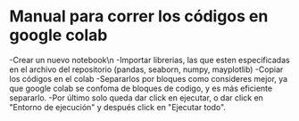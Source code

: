 # Manual para correr los códigos en google colab
-Crear un nuevo notebook\n
-Importar librerias, las que esten especificadas en el archivo del repositorio (pandas, seaborn, numpy, mayplotlib)
-Copiar los códigos en el colab
-Separarlos por bloques como consideres mejor, ya que google colab se confoma de bloques de codigo, y es más eficiente separarlo.
-Por último solo queda dar click en ejecutar, o dar click en "Entorno de ejecución" y después click en "Ejecutar todo". 


